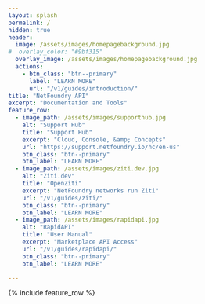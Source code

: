 ```yaml
---
layout: splash
permalink: /
hidden: true
header:
  image: /assets/images/homepagebackground.jpg
#  overlay_color: "#9bf315"
  overlay_image: /assets/images/homepagebackground.jpg
  actions:
    - btn_class: "btn--primary"
      label: "LEARN MORE"
      url: "/v1/guides/introduction/"
title: "NetFoundry API"
excerpt: "Documentation and Tools"
feature_row:
  - image_path: /assets/images/supporthub.jpg
    alt: "Support Hub"
    title: "Support Hub"
    excerpt: "Cloud, Console, &amp; Concepts"
    url: "https://support.netfoundry.io/hc/en-us"
    btn_class: "btn--primary"
    btn_label: "LEARN MORE"
  - image_path: /assets/images/ziti.dev.jpg
    alt: "Ziti.dev"
    title: "OpenZiti"
    excerpt: "NetFoundry networks run Ziti"
    url: "/v1/guides/ziti/"
    btn_class: "btn--primary"
    btn_label: "LEARN MORE"
  - image_path: /assets/images/rapidapi.jpg
    alt: "RapidAPI"
    title: "User Manual"
    excerpt: "Marketplace API Access"
    url: "/v1/guides/rapidapi/"
    btn_class: "btn--primary"
    btn_label: "LEARN MORE"

---
```


{% include feature_row %}
